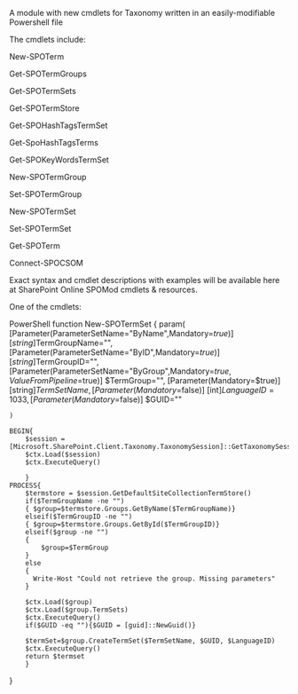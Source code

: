 A module with new cmdlets for Taxonomy written in an easily-modifiable Powershell file

 

The cmdlets include:

New-SPOTerm

Get-SPOTermGroups

Get-SPOTermSets

Get-SPOTermStore

Get-SPOHashTagsTermSet

Get-SpoHashTagsTerms

Get-SPOKeyWordsTermSet

New-SPOTermGroup

Set-SPOTermGroup

New-SPOTermSet

Set-SPOTermSet

Get-SPOTerm

Connect-SPOCSOM

 

Exact syntax and cmdlet descriptions with examples will be available here at SharePoint Online SPOMod cmdlets & resources.

 

 

One of the cmdlets:

 

PowerShell
  function New-SPOTermSet 
  { 
    param( 
    [Parameter(ParameterSetName="ByName",Mandatory=$true)] 
    [string]$TermGroupName="", 
    [Parameter(ParameterSetName="ByID",Mandatory=$true)] 
    [string]$TermGroupID="", 
    [Parameter(ParameterSetName="ByGroup",Mandatory=$true,ValueFromPipeline=$true)] 
    $TermGroup="", 
    [Parameter(Mandatory=$true)] 
    [string]$TermSetName, 
    [Parameter(Mandatory=$false)] 
    [int]$LanguageID=1033, 
    [Parameter(Mandatory=$false)] 
    $GUID="" 
     
    ) 
 
    BEGIN{ 
        $session = [Microsoft.SharePoint.Client.Taxonomy.TaxonomySession]::GetTaxonomySession($ctx) 
        $ctx.Load($session) 
        $ctx.ExecuteQuery() 
         
        } 
    PROCESS{ 
        $termstore = $session.GetDefaultSiteCollectionTermStore() 
        if($TermGroupName -ne "") 
        { $group=$termstore.Groups.GetByName($TermGroupName)} 
        elseif($TermGroupID -ne "") 
        { $group=$termstore.Groups.GetById($TermGroupID)} 
        elseif($group -ne "") 
        {  
            $group=$TermGroup 
        } 
        else 
        { 
          Write-Host "Could not retrieve the group. Missing parameters" 
        } 
         
        $ctx.Load($group) 
        $ctx.Load($group.TermSets) 
        $ctx.ExecuteQuery() 
        if($GUID -eq ""){$GUID = [guid]::NewGuid()} 
         
        $termSet=$group.CreateTermSet($TermSetName, $GUID, $LanguageID) 
        $ctx.ExecuteQuery() 
        return $termset 
        } 
         
 
  }
 

